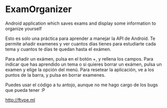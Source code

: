ExamOrganizer
=============

Android application which saves exams and display some information to organize yourself

Esto es solo una práctica para aprender a manejar la API de Android. 
Te permite añadir examenes y ver cuantos días tienes para estudiarte cada tema y cuantos te días te quedan hasta el exámen.

Para añadir un exámen, pulsa en el botón +, y rellena los campos.
Para indicar que has aprendido un tema o si quieres borrar un exámen, pulsa un examen y elige la opción del menú.
Para resetear la aplicación, ve a los puntos de la barra, y pulsa en borrar examenes.

Puedes usar el código a tu antojo, aunque no me hago cargo de los bugs que pueda tener :P

http://ftvpe.ml

